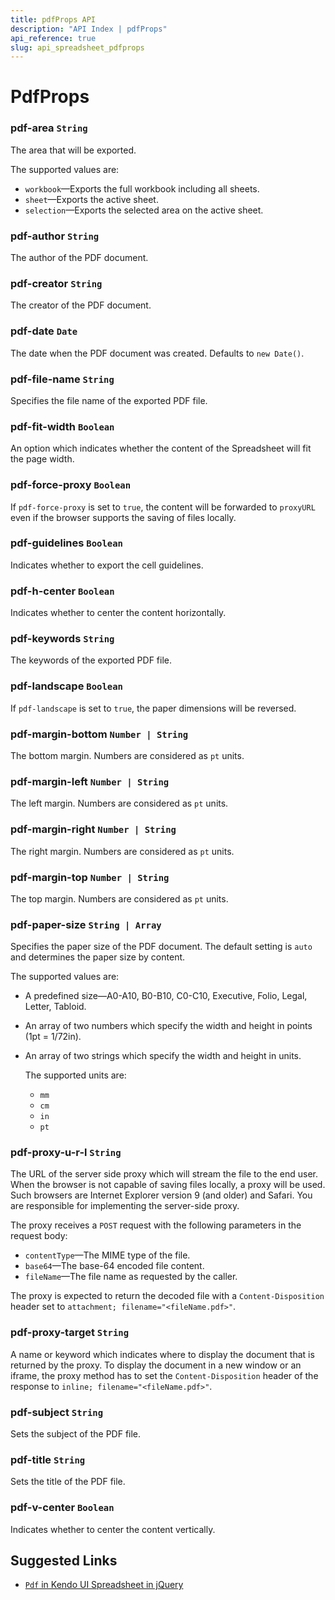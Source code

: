 ```yaml
---
title: pdfProps API
description: "API Index | pdfProps"
api_reference: true
slug: api_spreadsheet_pdfprops
---
```


# PdfProps

### pdf-area `String`

The area that will be exported.

The supported values are:

* `workbook`&mdash;Exports the full workbook including all sheets.
* `sheet`&mdash;Exports the active sheet.
* `selection`&mdash;Exports the selected area on the active sheet.

### pdf-author `String`

The author of the PDF document.

### pdf-creator `String`

The creator of the PDF document.

### pdf-date `Date`

The date when the PDF document was created. Defaults to `new Date()`.

### pdf-file-name `String`

Specifies the file name of the exported PDF file.

### pdf-fit-width `Boolean`

An option which indicates whether the content of the Spreadsheet will fit the page width.

### pdf-force-proxy `Boolean`

If `pdf-force-proxy` is set to `true`, the content will be forwarded to `proxyURL` even if the browser supports the saving of files locally.

### pdf-guidelines `Boolean`

Indicates whether to export the cell guidelines.

### pdf-h-center `Boolean`

Indicates whether to center the content horizontally.

### pdf-keywords `String`

The keywords of the exported PDF file.

### pdf-landscape `Boolean`

If `pdf-landscape` is set to `true`, the paper dimensions will be reversed.

### pdf-margin-bottom `Number | String`

The bottom margin. Numbers are considered as `pt` units.

### pdf-margin-left `Number | String`

The left margin. Numbers are considered as `pt` units.

### pdf-margin-right `Number | String`

The right margin. Numbers are considered as `pt` units.

### pdf-margin-top `Number | String`

The top margin. Numbers are considered as `pt` units.

### pdf-paper-size `String | Array`

Specifies the paper size of the PDF document. The default setting is `auto` and determines the paper size by content.

The supported values are:

* A predefined size&mdash;A0-A10, B0-B10, C0-C10, Executive, Folio, Legal, Letter, Tabloid.
* An array of two numbers which specify the width and height in points (1pt = 1/72in).
* An array of two strings which specify the width and height in units.

  The supported units are:
  * `mm`
  * `cm`
  * `in`
  * `pt`

### pdf-proxy-u-r-l `String`

The URL of the server side proxy which will stream the file to the end user. When the browser is not capable of saving files locally, a proxy will be used. Such browsers are Internet Explorer version 9 (and older) and Safari. You are responsible for implementing the server-side proxy.

The proxy receives a `POST` request with the following parameters in the request body:

* `contentType`&mdash;The MIME type of the file.
* `base64`&mdash;The base-64 encoded file content.
* `fileName`&mdash;The file name as requested by the caller.

The proxy is expected to return the decoded file with a `Content-Disposition` header set to `attachment; filename="<fileName.pdf>"`.

### pdf-proxy-target `String`

A name or keyword which indicates where to display the document that is returned by the proxy. To display the document in a new window or an iframe, the proxy method has to set the `Content-Disposition` header of the response to `inline; filename="<fileName.pdf>"`.

### pdf-subject `String`

Sets the subject of the PDF file.

### pdf-title `String`

Sets the title of the PDF file.

### pdf-v-center `Boolean`

Indicates whether to center the content vertically.

## Suggested Links

* [`Pdf` in Kendo UI Spreadsheet in jQuery](https://docs.telerik.com/kendo-ui/api/javascript/ui/spreadsheet/configuration/pdf)
